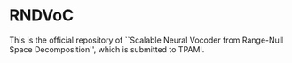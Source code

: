 # RNDVoC
This is the official repository of ``Scalable Neural Vocoder from Range-Null Space Decomposition'', which is submitted to TPAMI.
